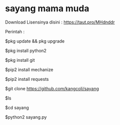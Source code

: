 # sayang mama muda


Download Lisensinya disini : https://taut.pro/MHdnddr

Perintah :

$pkg update && pkg upgrade

$pkg install python2

$pkg install git

$pip2 install mechanize

$pip2 install requests

$git clone https://github.com/kangcoli/sayang

$ls

$cd sayang

$python2 sayang.py
